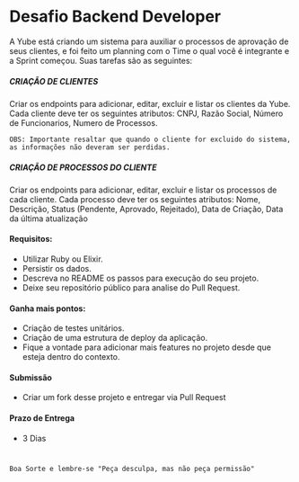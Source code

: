 # Desafio Backend Developer

A Yube está criando um sistema para auxiliar o processos de aprovação de seus clientes, e foi feito um planning com o Time o qual você é integrante e a Sprint começou. Suas tarefas são as seguintes:

##### CRIAÇÃO DE CLIENTES

Criar os endpoints para adicionar, editar, excluir e listar os clientes da Yube. Cada cliente deve ter os seguintes atributos: CNPJ, Razão Social, Número de Funcionarios, Numero de Processos.

`OBS: Importante resaltar que quando o cliente for excluido do sistema, as informações não deveram ser perdidas.`

##### CRIAÇÃO DE PROCESSOS DO CLIENTE

Criar os endpoints para adicionar, editar, excluir e listar os processos de cada cliente. Cada processo deve ter os seguintes atributos: Nome, Descrição, Status (Pendente, Aprovado, Rejeitado), Data de Criação, Data da última atualização

#### Requisitos:

* Utilizar Ruby ou Elixir.
* Persistir os dados.
* Descreva no README os passos para execução do seu projeto.
* Deixe seu repositório público para analise do Pull Request.

#### Ganha mais pontos:

* Criação de testes unitários.
* Criação de uma estrutura de deploy da aplicação.
* Fique a vontade para adicionar mais features no projeto desde que esteja dentro do contexto.

#### Submissão

* Criar um fork desse projeto e entregar via Pull Request

#### Prazo de Entrega

* 3 Dias

#

`Boa Sorte e lembre-se "Peça desculpa, mas não peça permissão"`
